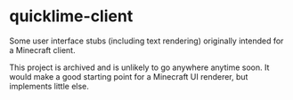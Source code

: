 # quicklime-client

Some user interface stubs (including text rendering) originally intended for a Minecraft client.

This project is archived and is unlikely to go anywhere anytime soon. It would make a good starting point for a Minecraft UI renderer, but implements little else.

